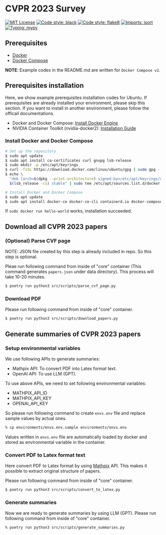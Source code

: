 # CVPR 2023 Survey

[![MIT License](https://img.shields.io/github/license/cvpaperchallenge/CVPR2023_Survey?color=green)](LICENSE)
[![Code style: black](https://img.shields.io/badge/code%20style-black-000000.svg)](https://github.com/psf/black)
[![Code style: flake8](https://img.shields.io/badge/code%20style-flake8-black)](https://github.com/PyCQA/flake8)
[![Imports: isort](https://img.shields.io/badge/%20imports-isort-%231674b1?style=flat&labelColor=ef8336)](https://pycqa.github.io/isort/)
[![Typing: mypy](https://img.shields.io/badge/typing-mypy-blue)](https://github.com/python/mypy)

## Prerequisites

- [Docker](https://www.docker.com/)
- [Docker Compose](https://github.com/docker/compose)

**NOTE**: Example codes in the README.md are written for `Docker Compose v2`.

## Prerequisites installation

Here, we show example prerequisites installation codes for Ubuntu. If prerequisites  are already installed your environment, please skip this section. If you want to install in another environment, please follow the officail documentations.

- Docker and Docker Compose: [Install Docker Engine](https://docs.docker.com/engine/install/)
- NVIDIA Container Toolkit (nvidia-docker2): [Installation Guide](https://docs.nvidia.com/datacenter/cloud-native/container-toolkit/install-guide.html#docker)

### Install Docker and Docker Compose

```bash
# Set up the repository
$ sudo apt update
$ sudo apt install ca-certificates curl gnupg lsb-release
$ sudo mkdir -p /etc/apt/keyrings
$ curl -fsSL https://download.docker.com/linux/ubuntu/gpg | sudo gpg --dearmor -o /etc/apt/keyrings/docker.gpg
$ echo \
  "deb [arch=$(dpkg --print-architecture) signed-by=/etc/apt/keyrings/docker.gpg] https://download.docker.com/linux/ubuntu \
  $(lsb_release -cs) stable" | sudo tee /etc/apt/sources.list.d/docker.list > /dev/null

# Install Docker and Docker Compose
$ sudo apt update
$ sudo apt install docker-ce docker-ce-cli containerd.io docker-compose-plugin
```

If `sudo docker run hello-world` works, installation succeeded.

## Download all CVPR 2023 papers

### (Optional) Parse CVF page

NOTE: JSON file created by this step is already included in repo. So this step is optional.

Pleae run following command from inside of "core" container (This command generates `papers.json` under data directory). This process will take 10-20 minutes.

```bash
$ poetry run python3 src/scripts/parse_cvf_page.py 
```

### Download PDF

Please run following command from inside of "core" container.

```bash
$ poetry run python3 src/scripts/download_papers.py 
```

## Generate summaries of CVPR 2023 papers

### Setup environmental variables

We use following APIs to generate summaries:

- Mathpix API: To convert PDF into Latex format text.
- OpenAI API: To use LLM (GPT).

To use above APIs, we need to set following environmental variables:

- MATHPIX_API_ID
- MATHPIX_API_KEY
- OPENAI_API_KEY

So please run following command to create `envs.env` file and replace sample values by actual ones.

```bash
% cp environments/envs.env.sample environments/envs.env
```

Values written in `envs.env` file are automatically loaded by docker and stored as environmental variable in the container.

### Convert PDF to Latex format text

Here convert PDF to Latex format by using [Mathpix](https://mathpix.com/) API. This makes it possible to extract original structure of papers.

Please run following command from inside of "core" container.

```bash
$ poetry run python3 src/scripts/convert_to_latex.py
```

### Generate summaries

Now we are ready to generate summaries by using LLM (GPT). Please run following command from inside of "core" container.

```bash
% poetry run python3 src/scripts/generate_summaries.py
```
